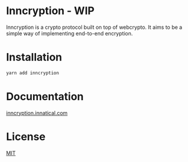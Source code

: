 # Inncryption - WIP

Inncryption is a crypto protocol built on top of webcrypto. It aims to be a simple way of implementing end-to-end encryption.

# Installation

```sh
yarn add inncryption
```

# Documentation

[inncryption.innatical.com](https://inncryption.innatical.com)

# License

[MIT](https://github.com/innatical/inncryption/blob/master/LICENSE)
